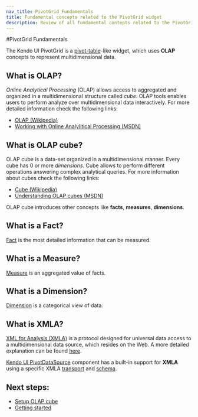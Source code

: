 ```yaml
---
nav_title: PivotGrid Fundamentals
title: Fundamental concepts related to the PivotGrid widget
description: Review of all fundamental contepts related to the PivotGrid widget
---
```


#PivotGrid Fundamentals

The Kendo UI PivotGrid is a [pivot-table](http://en.wikipedia.org/wiki/Pivot_table)-like widget, which uses **OLAP** concepts to represent multidimensional data.

## What is OLAP?

*Online Analytical Processing* (OLAP) allows access to aggregated and organized in a multidimensional structure called *cube*. OLAP tools enables users to perform analyze over multidimensional data interactively. For more detailed information check the following links:

- [OLAP (Wikipedia)](http://en.wikipedia.org/wiki/Online_analytical_processing)
- [Working with Online Analylitical Processing (MSDN)](http://msdn.microsoft.com/en-US/library/ms175367(v=SQL.90).aspx)

## What is OLAP cube?

OLAP cube is a data-set organized in a multidimensional manner. Every cube has 0 or more *dimensions*. Cube allows to perform different operations answering complex analytical queries. For more information about cubes check the following links:

- [Cube (Wikipedia)](http://en.wikipedia.org/wiki/OLAP_cube)
- [Understanding OLAP cubes (MSDN)](http://msdn.microsoft.com/en-us/library/aa140038%28v=office.10%29.aspx#odc_da_whatrcubes_topic2)

OLAP cube introduces other concepts like **facts**, **measures**, **dimensions**.

## What is a Fact?
[Fact](http://social.technet.microsoft.com/wiki/contents/articles/1236.fact-olap.aspx) is the most detailed information that can be measured.

## What is a Measure?

[Measure](http://social.technet.microsoft.com/wiki/contents/articles/1235.measure-group.aspx) is an aggregated value of facts.

## What is a Dimension?

[Dimension](http://social.technet.microsoft.com/wiki/contents/articles/1192.dimension.aspx) is a categorical view of data.

## What is XMLA?

[XML for Analysis (XMLA)](http://en.wikipedia.org/wiki/XML_for_Analysis) is a protocol designed for universal data access to a multidimensional data source, which resides on the Web. A more detailed explanation can be found [here](http://technet.microsoft.com/en-us/library/ms187178(v=sql.90).aspx).

[Kendo UI PivotDataSource](/api/framework/pivotdatasource) component has a built-in support for **XMLA** using a specific XMLA [transport](/api/framework/pivotdatasource#configuration-transport) and [schema](/api/framework/pivotdatasource#configuration-schema).

## Next steps:
- [Setup OLAP cube](/getting-started/web/pivotgrid/olap-cube-setup)
- [Getting started](/getting-started/web/pivotgrid/overview)